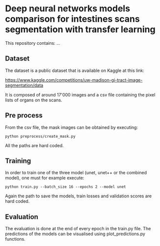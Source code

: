 # Deep neural networks models comparison for intestines scans segmentation with transfer learning

This repository contains:
...

## Dataset 

The dataset is a public dataset that is available on Kaggle at this link:

https://www.kaggle.com/competitions/uw-madison-gi-tract-image-segmentation/data

It is composed of around 17'000 images and a csv file containing the pixel lists of organs on the scans. 

## Pre process 

From the csv file, the mask images can be obtained by executing:

```
python preprocess/create_mask.py
```

All the paths are hard coded. 

## Training 

In order to train one of the three model (unet, unet++ or the combined model), one must for example execute:

```
python train.py --batch_size 16 --epochs 2 --model unet
```

Again the path to save the models, train losses and validation scores are hard coded. 

## Evaluation 

The evaluation is done at the end of every epoch in the train.py file. 
The predictions of the models can be visualised using plot_predictions.py functions. 